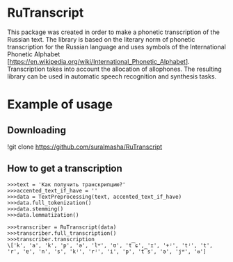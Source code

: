 # RuTranscript

This package was created in order to make a phonetic transcription of the Russian text. The library is based on the literary norm of phonetic transcription for the Russian language and uses symbols of the International Phonetic Alphabet [https://en.wikipedia.org/wiki/International_Phonetic_Alphabet]. Transcription takes into account the allocation of allophones. The resulting library can be used in automatic speech recognition and synthesis tasks.

# Example of usage
## Downloading
!git clone https://github.com/suralmasha/RuTranscript

## How to get a transcription
```
>>>text = 'Как получить транскрипцию?'
>>>accented_text_if_have = ''
>>>data = TextPreprocessing(text, accented_text_if_have)
>>>data.full_tokenization()
>>>data.stemming()
>>>data.lemmatization()

>>>transcriber = RuTranscript(data)
>>>transcriber.full_transcription()
>>>transcriber.transcription
\['k', 'a', 'k', 'p', 'ə', 'lʷ', 'ʊ', 't͡ɕ', 'ɪ', '+ʲ', 'tʲ', 't', 'r', 'ɐ', 'n', 's', 'kʲ', 'rʲ', 'i', 'p', 't͡s', 'ə', 'jʷ', 'ᵿ']
```
